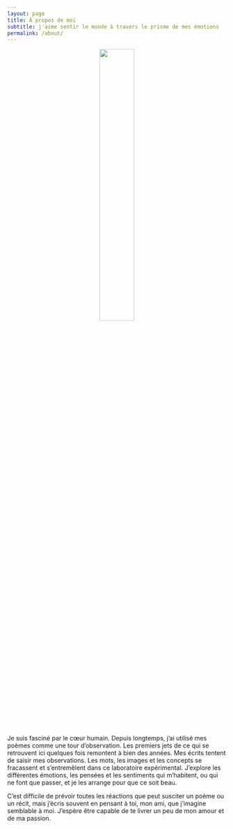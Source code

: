 ```yaml
---
layout: page
title: À propos de moi
subtitle: j'aime sentir le monde à travers le prisme de mes émotions
permalink: /about/
---
```


<center>
	<img src="{{site.baseurl}}/assets/transparent.png" width="40%">
</center>

Je suis fasciné par le cœur humain. Depuis longtemps, j’ai utilisé mes poèmes comme une tour d’observation. Les premiers jets de ce qui se retrouvent ici quelques fois remontent à bien des années. Mes écrits tentent de saisir mes observations. Les mots, les images et les concepts se fracassent et s’entremêlent dans ce laboratoire expérimental. J’explore les différentes émotions, les pensées et les sentiments qui m’habitent, ou qui ne font que passer, et je les arrange pour que ce soit beau.

C’est difficile de prévoir toutes les réactions que peut susciter un poème ou un récit, mais j’écris souvent en pensant à toi, mon ami, que j’imagine semblable à moi. J’espère être capable de te livrer un peu de mon amour et de ma passion.

